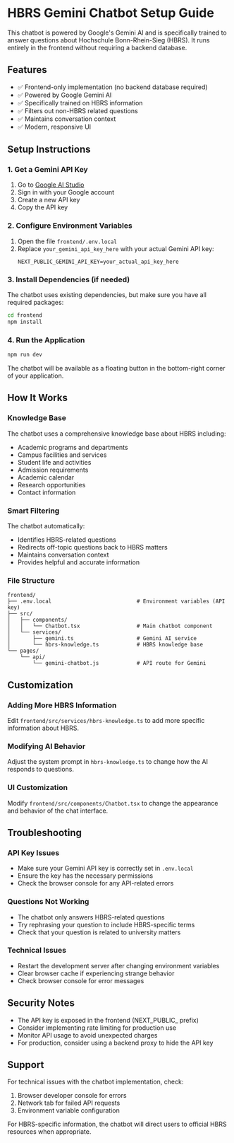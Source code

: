 # HBRS Gemini Chatbot Setup Guide

This chatbot is powered by Google's Gemini AI and is specifically trained to answer questions about Hochschule Bonn-Rhein-Sieg (HBRS). It runs entirely in the frontend without requiring a backend database.

## Features

- ✅ Frontend-only implementation (no backend database required)
- ✅ Powered by Google Gemini AI
- ✅ Specifically trained on HBRS information
- ✅ Filters out non-HBRS related questions
- ✅ Maintains conversation context
- ✅ Modern, responsive UI

## Setup Instructions

### 1. Get a Gemini API Key

1. Go to [Google AI Studio](https://aistudio.google.com/app/apikey)
2. Sign in with your Google account
3. Create a new API key
4. Copy the API key

### 2. Configure Environment Variables

1. Open the file `frontend/.env.local`
2. Replace `your_gemini_api_key_here` with your actual Gemini API key:
   ```
   NEXT_PUBLIC_GEMINI_API_KEY=your_actual_api_key_here
   ```

### 3. Install Dependencies (if needed)

The chatbot uses existing dependencies, but make sure you have all required packages:

```bash
cd frontend
npm install
```

### 4. Run the Application

```bash
npm run dev
```

The chatbot will be available as a floating button in the bottom-right corner of your application.

## How It Works

### Knowledge Base
The chatbot uses a comprehensive knowledge base about HBRS including:
- Academic programs and departments
- Campus facilities and services
- Student life and activities
- Admission requirements
- Academic calendar
- Research opportunities
- Contact information

### Smart Filtering
The chatbot automatically:
- Identifies HBRS-related questions
- Redirects off-topic questions back to HBRS matters
- Maintains conversation context
- Provides helpful and accurate information

### File Structure

```
frontend/
├── .env.local                           # Environment variables (API key)
├── src/
│   ├── components/
│   │   └── Chatbot.tsx                  # Main chatbot component
│   └── services/
│       ├── gemini.ts                    # Gemini AI service
│       └── hbrs-knowledge.ts            # HBRS knowledge base
└── pages/
    └── api/
        └── gemini-chatbot.js            # API route for Gemini
```

## Customization

### Adding More HBRS Information
Edit `frontend/src/services/hbrs-knowledge.ts` to add more specific information about HBRS.

### Modifying AI Behavior
Adjust the system prompt in `hbrs-knowledge.ts` to change how the AI responds to questions.

### UI Customization
Modify `frontend/src/components/Chatbot.tsx` to change the appearance and behavior of the chat interface.

## Troubleshooting

### API Key Issues
- Make sure your Gemini API key is correctly set in `.env.local`
- Ensure the key has the necessary permissions
- Check the browser console for any API-related errors

### Questions Not Working
- The chatbot only answers HBRS-related questions
- Try rephrasing your question to include HBRS-specific terms
- Check that your question is related to university matters

### Technical Issues
- Restart the development server after changing environment variables
- Clear browser cache if experiencing strange behavior
- Check browser console for error messages

## Security Notes

- The API key is exposed in the frontend (NEXT_PUBLIC_ prefix)
- Consider implementing rate limiting for production use
- Monitor API usage to avoid unexpected charges
- For production, consider using a backend proxy to hide the API key

## Support

For technical issues with the chatbot implementation, check:
1. Browser developer console for errors
2. Network tab for failed API requests
3. Environment variable configuration

For HBRS-specific information, the chatbot will direct users to official HBRS resources when appropriate.
